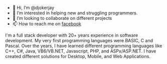 - 👋 Hi, I’m @djokerjay
- 👀 I’m interested in helping new and struggling programmers.
- 💞️ I’m looking to collaborate on different projects 
- 📫 How to reach me on [facebook](https://www.facebook.com/people/DJokerJay/100082891986972/)

I'm a full stack developer with 20+ years experience in software development. My very first programming languages were BASIC, C and Pascal. Over the years, I have learned different programming languages like C++, C#, Java, VB6/VB.NET, Javascript, PHP, and ASPx/ASP.NET. I have created different solutions for Desktop, Mobile, and Web Applications. 

<!---
djokerjay/djokerjay is a ✨ special ✨ repository because its `README.md` (this file) appears on your GitHub profile.
You can click the Preview link to take a look at your changes.
--->
